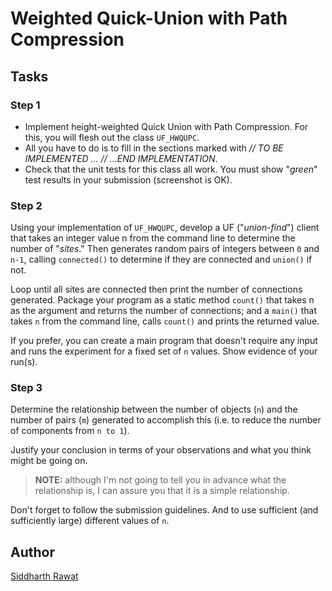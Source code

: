 # Weighted Quick-Union with Path Compression

## Tasks

### Step 1
- Implement height-weighted Quick Union with Path Compression. For this, you will flesh out the class `UF_HWQUPC`.
- All you have to do is to fill in the sections marked with _// TO BE IMPLEMENTED ... // ...END IMPLEMENTATION_.
- Check that the unit tests for this class all work. You must show "_green_" test results in your submission (screenshot is OK).

### Step 2
Using your implementation of `UF_HWQUPC`, develop a UF ("_union-find_") client that takes an integer value n from the command line to determine the number of "_sites_."
Then generates random pairs of integers between `0` and `n-1`, calling `connected()` to determine if they are connected and `union()` if not.

Loop until all sites are connected then print the number of connections generated.
Package your program as a static method `count()` that takes n as the argument and returns the number of connections; and a `main()`
that takes `n` from the command line, calls `count()` and prints the returned value. 

If you prefer, you can create a main program that doesn't require any input and runs the experiment for a fixed set of `n` values.
Show evidence of your run(s).

### Step 3
Determine the relationship between the number of objects (`n`) and the number of pairs (`m`) generated to accomplish this
(i.e. to reduce the number of components from `n to 1`).

Justify your conclusion in terms of your observations and what you think might be going on.

> **NOTE:** although I'm not going to tell you in advance what the relationship is, I can assure you that it is a simple relationship.

Don't forget to follow the submission guidelines. And to use sufficient (and sufficiently large) different values of `n`.

## Author

[Siddharth Rawat](mailto:rawat.sid@northeastern.edu)